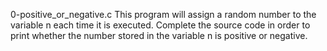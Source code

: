 0-positive_or_negative.c
This program will assign a random number to the variable n each time it
is executed. Complete the source code in order to print whether the 
number stored in the variable n is positive or negative.
